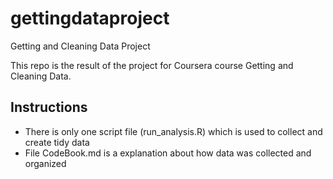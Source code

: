 # gettingdataproject
Getting and Cleaning Data Project

This repo is the result of the project for Coursera course Getting and Cleaning Data.

Instructions
------------

* There is only one script file (run_analysis.R) which is used to collect and create tidy data
* File CodeBook.md is a explanation about how data was collected and organized
